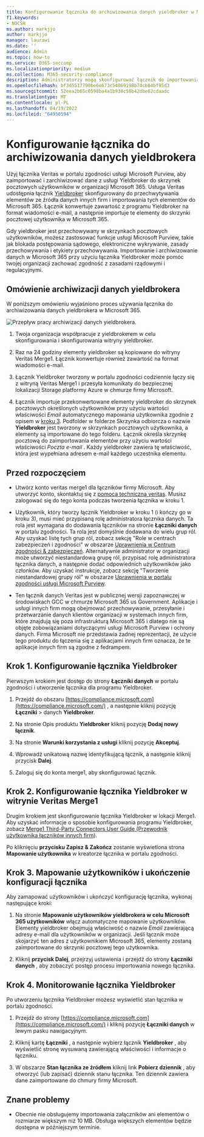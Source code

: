 ```yaml
---
title: Konfigurowanie łącznika do archiwizowania danych yieldbroker w Microsoft 365
f1.keywords:
- NOCSH
ms.author: markjjo
author: markjjo
manager: laurawi
ms.date: ''
audience: Admin
ms.topic: how-to
ms.service: O365-seccomp
ms.localizationpriority: medium
ms.collection: M365-security-compliance
description: Administratorzy mogą skonfigurować łącznik do importowania i archiwizowania danych yieldbrokera z usługi Veritas do Microsoft 365. Ten łącznik umożliwia archiwizowanie danych ze źródeł danych innych firm w Microsoft 365. Po zarchiwizowania tych danych można zarządzać danymi innych firm za pomocą funkcji zgodności, takich jak blokada prawna, wyszukiwanie zawartości i zasady przechowywania.
ms.openlocfilehash: bf3d5517790be6e673c54069198b74cb64bf95d3
ms.sourcegitcommit: 52eea2b65c0598ba4a1b930c58b42dbe62cdaadc
ms.translationtype: MT
ms.contentlocale: pl-PL
ms.lasthandoff: 04/19/2022
ms.locfileid: "64950594"
---
```

# <a name="set-up-a-connector-to-archive-yieldbroker-data"></a>Konfigurowanie łącznika do archiwizowania danych yieldbrokera

Użyj łącznika Veritas w portalu zgodności usługi Microsoft Purview, aby zaimportować i zarchiwizować dane z usługi Yieldbroker do skrzynek pocztowych użytkowników w organizacji Microsoft 365. Usługa Veritas udostępnia łącznik [Yieldbroker](https://globanet.com/yieldbroker/) skonfigurowany do przechwytywania elementów ze źródła danych innych firm i importowania tych elementów do Microsoft 365. Łącznik konwertuje zawartość z programu Yieldbroker na format wiadomości e-mail, a następnie importuje te elementy do skrzynki pocztowej użytkownika w Microsoft 365.

Gdy yieldbroker jest przechowywany w skrzynkach pocztowych użytkowników, możesz zastosować funkcje usługi Microsoft Purview, takie jak blokada postępowania sądowego, elektroniczne wykrywanie, zasady przechowywania i etykiety przechowywania. Importowanie i archiwizowanie danych w Microsoft 365 przy użyciu łącznika Yieldbroker może pomóc twojej organizacji zachować zgodność z zasadami rządowymi i regulacyjnymi.

## <a name="overview-of-archiving-yieldbroker-data"></a>Omówienie archiwizacji danych yieldbrokera

W poniższym omówieniu wyjaśniono proces używania łącznika do archiwizowania danych yieldbrokera w Microsoft 365.

![Przepływ pracy archiwizacji danych yieldbrokera.](../media/YieldbrokerConnectorWorkflow.png)

1. Twoja organizacja współpracuje z yieldbrokerem w celu skonfigurowania i skonfigurowania witryny yieldbroker.

2. Raz na 24 godziny elementy yieldbroker są kopiowane do witryny Veritas Merge1. Łącznik konwertuje również zawartość na format wiadomości e-mail.

3. Łącznik Yieldbroker tworzony w portalu zgodności codziennie łączy się z witryną Veritas Merge1 i przesyła komunikaty do bezpiecznej lokalizacji Storage platformy Azure w chmurze firmy Microsoft.

4. Łącznik importuje przekonwertowane elementy yieldbroker do skrzynek pocztowych określonych użytkowników przy użyciu wartości właściwości *Email* automatycznego mapowania użytkownika zgodnie z opisem w [kroku 3](#step-3-map-users-and-complete-the-connector-setup). Podfolder w folderze Skrzynka odbiorcza o nazwie **Yieldbroker** jest tworzony w skrzynkach pocztowych użytkownika, a elementy są importowane do tego folderu. Łącznik określa skrzynkę pocztową do zaimportowania elementów przy użyciu wartości właściwości *Poczta e-mail* . Każdy yieldbroker zawiera tę właściwość, która jest wypełniana adresem e-mail każdego uczestnika elementu.

## <a name="before-you-begin"></a>Przed rozpoczęciem

- Utwórz konto veritas merge1 dla łączników firmy Microsoft. Aby utworzyć konto, skontaktuj się z [pomocą techniczną veritas](https://www.veritas.com/content/support/). Musisz zalogować się do tego konta podczas tworzenia łącznika w kroku 1.

- Użytkownik, który tworzy łącznik Yieldbroker w kroku 1 (i kończy go w kroku 3), musi mieć przypisaną rolę administratora łącznika danych. Ta rola jest wymagana do dodawania łączników na stronie **Łączniki danych** w portalu zgodności. Ta rola jest domyślnie dodawana do wielu grup ról. Aby uzyskać listę tych grup ról, zobacz sekcję "Role w centrach zabezpieczeń i zgodności" w obszarze [Uprawnienia w Centrum zgodności & zabezpieczeń](../security/office-365-security/permissions-in-the-security-and-compliance-center.md#roles-in-the-security--compliance-center). Alternatywnie administrator w organizacji może utworzyć niestandardową grupę ról, przypisać rolę administratora łącznika danych, a następnie dodać odpowiednich użytkowników jako członków. Aby uzyskać instrukcje, zobacz sekcję "Tworzenie niestandardowej grupy ról" w obszarze [Uprawnienia w portalu zgodności usługi Microsoft Purview](microsoft-365-compliance-center-permissions.md#create-a-custom-role-group).

- Ten łącznik danych Veritas jest w publicznej wersji zapoznawczej w środowiskach GCC w chmurze Microsoft 365 us Government. Aplikacje i usługi innych firm mogą obejmować przechowywanie, przesyłanie i przetwarzanie danych klientów organizacji w systemach innych firm, które znajdują się poza infrastrukturą Microsoft 365 i dlatego nie są objęte zobowiązaniami dotyczącymi usługi Microsoft Purview i ochrony danych. Firma Microsoft nie przedstawia żadnej reprezentacji, że użycie tego produktu do łączenia się z aplikacjami innych firm oznacza, że te aplikacje innych firm są zgodne z fedrampem.

## <a name="step-1-set-up-the-yieldbroker-connector"></a>Krok 1. Konfigurowanie łącznika Yieldbroker

Pierwszym krokiem jest dostęp do strony **Łączniki danych** w portalu zgodności i utworzenie łącznika dla programu Yieldbroker.

1. Przejdź do obszaru [https://compliance.microsoft.com](https://compliance.microsoft.com/) , a następnie kliknij pozycję **Łączniki** &gt; danych **Yieldbroker**.

2. Na stronie Opis produktu **Yieldbroker** kliknij pozycję **Dodaj nowy łącznik**.

3. Na stronie **Warunki korzystania z usługi** kliknij pozycję **Akceptuj**.

4. Wprowadź unikatową nazwę identyfikującą łącznik, a następnie kliknij przycisk **Dalej**.

5. Zaloguj się do konta merge1, aby skonfigurować łącznik.

## <a name="step-2-configure-the-yieldbroker-connector-on-the-veritas-merge1-site"></a>Krok 2. Konfigurowanie łącznika Yieldbroker w witrynie Veritas Merge1

Drugim krokiem jest skonfigurowanie łącznika Yieldbroker w lokacji Merge1. Aby uzyskać informacje o sposobie konfigurowania programu Yieldbroker, zobacz [Merge1 Third-Party Connectors User Guide (Przewodnik użytkownika łączników innych firm](https://docs.ms.merge1.globanetportal.com/Merge1%20Third-Party%20Connectors%20Yieldbroker%20User%20Guide%20.pdf)).

Po kliknięciu **przycisku Zapisz & Zakończ** zostanie wyświetlona strona **Mapowanie użytkownika** w kreatorze łącznika w portalu zgodności.

## <a name="step-3-map-users-and-complete-the-connector-setup"></a>Krok 3. Mapowanie użytkowników i ukończenie konfiguracji łącznika

Aby zamapować użytkowników i ukończyć konfigurację łącznika, wykonaj następujące kroki:

1. Na stronie **Mapowanie użytkowników yieldbrokera w celu Microsoft 365 użytkowników** włącz automatyczne mapowanie użytkowników. Elementy yieldbroker obejmują właściwość o nazwie *Email* zawierającą adresy e-mail dla użytkowników w organizacji. Jeśli łącznik może skojarzyć ten adres z użytkownikiem Microsoft 365, elementy zostaną zaimportowane do skrzynki pocztowej tego użytkownika.

2. Kliknij **przycisk Dalej**, przejrzyj ustawienia i przejdź do strony **Łączniki danych** , aby zobaczyć postęp procesu importowania nowego łącznika.

## <a name="step-4-monitor-the-yieldbroker-connector"></a>Krok 4. Monitorowanie łącznika Yieldbroker

Po utworzeniu łącznika Yieldbroker możesz wyświetlić stan łącznika w portalu zgodności.

1. Przejdź do strony [https://compliance.microsoft.com](https://compliance.microsoft.com/) i kliknij pozycję **Łączniki danych** w lewym pasku nawigacyjnym.

2. Kliknij kartę **Łączniki** , a następnie wybierz łącznik **Yieldbroker** , aby wyświetlić stronę wysuwaną zawierającą właściwości i informacje o łączniku.

3. W obszarze **Stan łącznika ze źródłem** kliknij link **Pobierz dziennik** , aby otworzyć (lub zapisać) dziennik stanu łącznika. Ten dziennik zawiera dane zaimportowane do chmury firmy Microsoft.

## <a name="known-issues"></a>Znane problemy

- Obecnie nie obsługujemy importowania załączników ani elementów o rozmiarze większym niż 10 MB. Obsługa większych elementów będzie dostępna w późniejszym terminie.